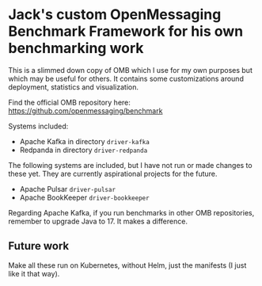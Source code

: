 # Jack's custom OpenMessaging Benchmark Framework for his own benchmarking work

This is a slimmed down copy of OMB which I use for my own purposes but which may be useful for others. It contains some customizations around deployment, statistics and visualization.

Find the official OMB repository here: https://github.com/openmessaging/benchmark

Systems included:
- Apache Kafka in directory `driver-kafka`
- Redpanda in directory `driver-redpanda`

The following systems are included, but I have not run or made changes to these yet. They are currently aspirational projects for the future.
- Apache Pulsar `driver-pulsar`
- Apache BookKeeper `driver-bookkeeper`

Regarding Apache Kafka, if you run benchmarks in other OMB repositories, remember to upgrade Java to 17. It makes a difference.

## Future work

Make all these run on Kubernetes, without Helm, just the manifests (I just like it that way).
